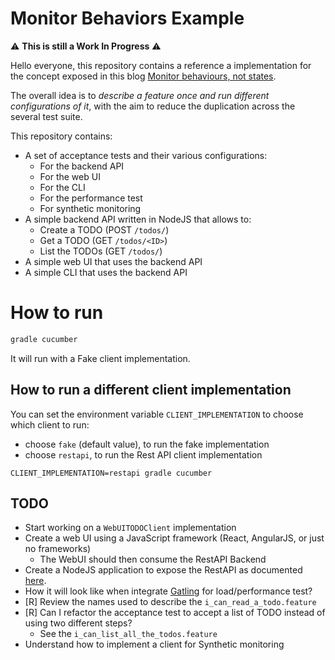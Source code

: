 # Monitor Behaviors Example

:warning: **This is still a Work In Progress** :warning:

Hello everyone, this repository contains a reference a implementation for the concept exposed in this blog
[Monitor behaviours, not states](https://joebew42.github.io/2020/11/26/monitor-behaviours-not-states/).

The overall idea is to _describe a feature once and run different configurations of it_, with the aim to reduce the
duplication across the several test suite.

This repository contains:

- A set of acceptance tests and their various configurations:
  - For the backend API
  - For the web UI
  - For the CLI
  - For the performance test
  - For synthetic monitoring
- A simple backend API written in NodeJS that allows to:
    - Create a TODO (POST `/todos/`)
    - Get a TODO (GET `/todos/<ID>`)
    - List the TODOs (GET `/todos/`)
- A simple web UI that uses the backend API
- A simple CLI that uses the backend API

# How to run

```bash
gradle cucumber
```

It will run with a Fake client implementation.

## How to run a different client implementation

You can set the environment variable `CLIENT_IMPLEMENTATION` to choose which client to run:

- choose `fake` (default value), to run the fake implementation
- choose `restapi`, to run the Rest API client implementation

```
CLIENT_IMPLEMENTATION=restapi gradle cucumber
```

## TODO

- Start working on a `WebUITODOClient` implementation
- Create a web UI using a JavaScript framework (React, AngularJS, or just no frameworks)
  - The WebUI should then consume the RestAPI Backend
- Create a NodeJS application to expose the RestAPI as documented [here](https://todolist1.docs.apiary.io/).
- How it will look like when integrate [Gatling](https://gatling.io/) for load/performance test?
- [R] Review the names used to describe the `i_can_read_a_todo.feature`
- [R] Can I refactor the acceptance test to accept a list of TODO instead of using two different steps?
    - See the `i_can_list_all_the_todos.feature`
- Understand how to implement a client for Synthetic monitoring
